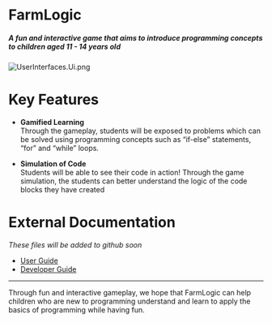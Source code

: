 # FarmLogic
##### A fun and interactive game that aims to introduce programming concepts to children aged 11 - 14 years old

![UserInterfaces.Ui.png](https://github.com/AY1920S1-CS2113T-F14-2/main/blob/master/docs/images/UserInterfaces.Ui.png)

# Key Features
- **Gamified Learning**  
   Through the gameplay, students will be exposed to problems which can be solved using programming concepts such as “if-else” statements, “for” and “while” loops. 

- **Simulation of Code**  
   Students will be able to see their code in action! Through the game simulation, the students can better understand the logic of the code blocks they have created
   
# External Documentation
*These files will be added to github soon*
- [User Guide](https://docs.google.com/document/d/1A5LLKNmbI2uFIMQNCFIRgSmn4wSs3a05lRpn5Q7jw3w/edit#heading=h.2gracqy3d779)
- [Developer Guide](https://docs.google.com/document/d/1A5LLKNmbI2uFIMQNCFIRgSmn4wSs3a05lRpn5Q7jw3w/edit#heading=h.yit8fu8g8j0n)

---
Through fun and interactive gameplay, we hope that FarmLogic can help children who are new to programming understand and learn to apply the basics of programming while having fun. 
